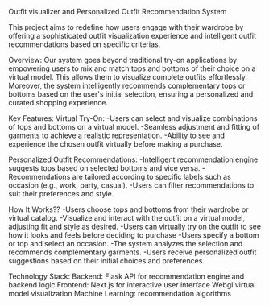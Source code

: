 Outfit visualizer and Personalized Outfit Recommendation System

This project aims to redefine how users engage with their wardrobe by offering a sophisticated outfit visualization experience and intelligent outfit recommendations based on specific criterias.

Overview:
Our system goes beyond traditional try-on applications by empowering users to mix and match tops and bottoms of their choice on a virtual model. This allows them to visualize complete outfits effortlessly. Moreover, the system intelligently recommends complementary tops or bottoms based on the user's initial selection, ensuring a personalized and curated shopping experience.

Key Features:
Virtual Try-On:
-Users can select and visualize combinations of tops and bottoms on a virtual model.
-Seamless adjustment and fitting of garments to achieve a realistic representation.
-Ability to see and experience the chosen outfit virtually before making a purchase.

Personalized Outfit Recommendations:
-Intelligent recommendation engine suggests tops based on selected bottoms and vice versa.
-Recommendations are tailored according to specific labels such as occasion (e.g., work, party, casual).
-Users can filter recommendations to suit their preferences and style.

How It Works??
-Users choose tops and bottoms from their wardrobe or virtual catalog.
-Visualize and interact with the outfit on a virtual model, adjusting fit and style as desired.
-Users can virtually try on the outfit to see how it looks and feels before deciding to purchase
-Users specify a bottom or top and select an occasion.
-The system analyzes the selection and recommends complementary garments.
-Users receive personalized outfit suggestions based on their initial choices and preferences.

Technology Stack:
Backend: Flask API for recommendation engine and backend logic
Frontend: Next.js for interactive user interface 
Webgl:virtual model visualization
Machine Learning: recommendation algorithms
